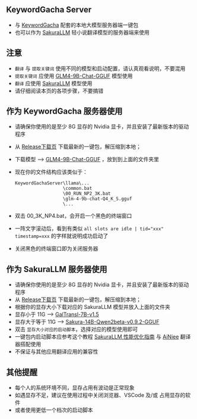 ## KeywordGacha Server
- 与 [KeywordGacha](https://github.com/neavo/KeywordGacha) 配套的本地大模型服务器端一键包
- 也可以作为 [SakuraLLM](https://github.com/SakuraLLM/SakuraLLM) 轻小说翻译模型的服务器端来使用

## 注意
- `翻译` 与 `提取关键词` 使用不同的模型和启动配置，请认真观看说明，不要混用
- `提取关键词` 应使用 [GLM4-9B-Chat-GGUF](https://huggingface.co/second-state/glm-4-9b-chat-GGUF) 模型使用
- `翻译` 应使用 [SakuraLLM](https://github.com/SakuraLLM/SakuraLLM) 模型使用
- 请仔细阅读本页的各项步骤，不要搞错

## 作为 KeywordGacha 服务器使用
- 请确保你使用的是至少 8G 显存的 Nvidia 显卡，并且安装了最新版本的驱动程序
- 从 [Release下载页](https://github.com/neavo/KeywordGachaServer/releases) 下载最新的一键包，解压缩到本地；
- 下载模型 --> [GLM4-9B-Chat-GGUF](https://huggingface.co/second-state/glm-4-9b-chat-GGUF) ，放到到上面的文件夹里
- 现在你的文件结构应该类似于：
  
  ```
  KeywordGachaServer\llama\...
                    \common.bat
                    \00_RUN_NP2_3K.bat
                    \glm-4-9b-chat-Q4_K_S.gguf
                    \...
  ```

- 双击 00_3K_NP4.bat，会开启一个黑色的终端窗口
- 一阵文字滚动后，看到有类似 `all slots are idle | tid="xxx" timestamp=xxx` 的字样就说明成功启动了
- 关闭黑色的终端窗口即为关闭服务器

## 作为 SakuraLLM 服务器使用
- 请确保你使用的是至少 8G 显存的 Nvidia 显卡，并且安装了最新版本的驱动程序
- 从 [Release下载页](https://github.com/neavo/KeywordGachaServer/releases) 下载最新的一键包，解压缩到本地；
- 根据你的显存大小下载对应的 SakuraLLM 模型并放入上面的文件夹
- 显存小于 11G --> [GalTransl-7B-v1.5](https://huggingface.co/SakuraLLM/GalTransl-7B-v1.5/blob/main/GalTransl-7B-v1.5-IQ4_XS.gguf)
- 显存大于等于 11G --> [Sakura-14B-Qwen2beta-v0.9.2-GGUF](https://huggingface.co/SakuraLLM/Sakura-14B-Qwen2beta-v0.9.2-GGUF/blob/main/sakura-14b-qwen2beta-v0.9.2-iq4xs.gguf)
- 双击 `显存大小对应的启动脚本`，选择对应的模型使用即可
- 一键包内启动脚本应参考这个教程 [SakuraLLM 性能优化指南](https://github.com/NEKOparapa/AiNiee/blob/main/SakuraLLMScript/OptimizationGuide.md) 与 [AiNiee](https://github.com/NEKOparapa/AiNiee) 翻译器搭配使用
- 不保证与其他应用翻译应用的兼容性

## 其他提醒　
- 每个人的系统环境不同，显存占用有波动是正常现象
- 如遇显存不足，建议在使用过程中关闭浏览器、VSCode 及/或 占用显存的软件
- 或者使用更低一个档次的启动脚本
